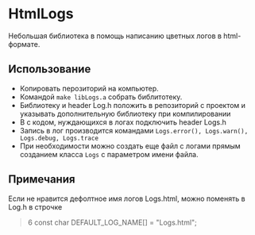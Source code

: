# HtmlLogs

Небольшая библиотека в помощь написанию цветных логов в html-формате.

## Использование

- Копировать перозиторий на компьютер.
- Командой `make libLogs.a` собрать библитотеку.
- Библиотеку и header Log.h положить в репозиторий с проектом и указывать дополнительную библиотеку при компилировании
- В с кодом, нуждающихся в логах подключить header Logs.h
- Запись в лог производится командами `Logs.error(), Logs.warn(), Logs.debug, Logs.trace`
- При необходимости можно создать еще файл с логами прямым созданием класса `Logs` с параметром имени файла.

## Примечания

Если не нравится дефолтное имя логов Logs.html, можно поменять в Log.h в строчке

  >6 const char DEFAULT_LOG_NAME[] = "Logs.html";
